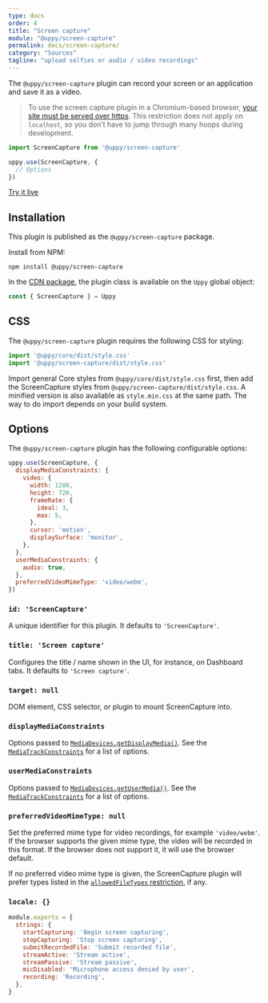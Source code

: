 ```yaml
---
type: docs
order: 4
title: "Screen capture"
module: "@uppy/screen-capture"
permalink: docs/screen-capture/
category: "Sources"
tagline: "upload selfies or audio / video recordings"
---
```


The `@uppy/screen-capture` plugin can record your screen or an application and save it as a video.

> To use the screen capture plugin in a Chromium-based browser, [your site must be served over https](https://developers.google.com/web/updates/2015/10/chrome-47-webrtc#public_service_announcements). This restriction does not apply on `localhost`, so you don’t have to jump through many hoops during development.

```js
import ScreenCapture from '@uppy/screen-capture'

uppy.use(ScreenCapture, {
  // Options
})
```

<a class="TryButton" href="/examples/dashboard/">Try it live</a>

## Installation

This plugin is published as the `@uppy/screen-capture` package.

Install from NPM:

```shell
npm install @uppy/screen-capture
```

In the [CDN package](/docs/#With-a-script-tag), the plugin class is available on the `Uppy` global object:

```js
const { ScreenCapture } = Uppy
```

## CSS

The `@uppy/screen-capture` plugin requires the following CSS for styling:

```js
import '@uppy/core/dist/style.css'
import '@uppy/screen-capture/dist/style.css'
```

Import general Core styles from `@uppy/core/dist/style.css` first, then add the ScreenCapture styles from `@uppy/screen-capture/dist/style.css`. A minified version is also available as `style.min.css` at the same path. The way to do import depends on your build system.

## Options

The `@uppy/screen-capture` plugin has the following configurable options:

```js
uppy.use(ScreenCapture, {
  displayMediaConstraints: {
    video: {
      width: 1280,
      height: 720,
      frameRate: {
        ideal: 3,
        max: 5,
      },
      cursor: 'motion',
      displaySurface: 'monitor',
    },
  },
  userMediaConstraints: {
    audio: true,
  },
  preferredVideoMimeType: 'video/webm',
})
```

### `id: 'ScreenCapture'`

A unique identifier for this plugin. It defaults to `'ScreenCapture'`.

### `title: 'Screen capture'`

Configures the title / name shown in the UI, for instance, on Dashboard tabs. It defaults to `'Screen capture'`.

### `target: null`

DOM element, CSS selector, or plugin to mount ScreenCapture into.

### `displayMediaConstraints`

Options passed to [`MediaDevices.getDisplayMedia()`](https://developer.mozilla.org/en-US/docs/Web/API/MediaDevices/getDisplayMedia).  See the [`MediaTrackConstraints`](https://developer.mozilla.org/en-US/docs/Web/API/MediaTrackConstraints) for a list of options.

### `userMediaConstraints`

Options passed to [`MediaDevices.getUserMedia()`](https://developer.mozilla.org/en-US/docs/Web/API/MediaDevices/getUserMedia).  See the [`MediaTrackConstraints`](https://developer.mozilla.org/en-US/docs/Web/API/MediaTrackConstraints) for a list of options.

### `preferredVideoMimeType: null`

Set the preferred mime type for video recordings, for example `'video/webm'`. If the browser supports the given mime type, the video will be recorded in this format. If the browser does not support it, it will use the browser default.

If no preferred video mime type is given, the ScreenCapture plugin will prefer types listed in the [`allowedFileTypes` restriction](/docs/uppy/#restrictions), if any.

### `locale: {}`

<!-- eslint-disable no-restricted-globals, no-multiple-empty-lines -->

```js
module.exports = {
  strings: {
    startCapturing: 'Begin screen capturing',
    stopCapturing: 'Stop screen capturing',
    submitRecordedFile: 'Submit recorded file',
    streamActive: 'Stream active',
    streamPassive: 'Stream passive',
    micDisabled: 'Microphone access denied by user',
    recording: 'Recording',
  },
}

```
